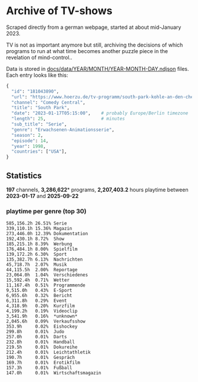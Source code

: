 # Archive of TV-shows

Scraped directly from a german webpage, started at about mid-January 2023.

TV is not as important anymore but still, archiving the decisions of which programs to run at what time
becomes another puzzle piece in the revelation of mind-control.. 

Data is stored in [docs/data/YEAR/MONTH/YEAR-MONTH-DAY.ndjson](docs/data/) files. 
Each entry looks like this:

```python
{
  "id": "181043890", 
  "url": "https://www.hoerzu.de/tv-programm/south-park-kohle-an-den-chefkoch/bid_181043890/", 
  "channel": "Comedy Central", 
  "title": "South Park", 
  "date": "2023-01-17T05:15:00",    # probably Europe/Berlin timezone 
  "length": 25,                     # minutes 
  "sub_title": "Serie", 
  "genre": "Erwachsenen-Animationsserie", 
  "season": 2, 
  "episode": 14, 
  "year": 1998, 
  "countries": ["USA"],
}
```

## Statistics

**197** channels, **3,286,622*** programs, **2,207,403.2** hours playtime between **2023-01-17** and **2025-09-22**


### playtime per genre (top 30)

    585,156.2h 26.51% Serie
    339,110.1h 15.36% Magazin
    273,446.0h 12.39% Dokumentation
    192,430.1h 8.72%  Show
    185,215.1h 8.39%  Werbung
    176,484.1h 8.00%  Spielfilm
    139,172.2h 6.30%  Sport
    135,382.7h 6.13%  Nachrichten
    45,718.7h  2.07%  Musik
    44,115.5h  2.00%  Reportage
    23,064.0h  1.04%  Verschiedenes
    15,592.4h  0.71%  Wetter
    11,167.4h  0.51%  Programmende
    9,515.0h   0.43%  E-Sport
    6,955.6h   0.32%  Bericht
    6,311.8h   0.29%  Event
    4,318.9h   0.20%  Kurzfilm
    4,199.2h   0.19%  Videoclip
    3,541.9h   0.16%  *unknown*
    2,045.6h   0.09%  Verkaufsshow
    353.9h     0.02%  Eishockey
    299.8h     0.01%  Judo
    257.0h     0.01%  Darts
    232.8h     0.01%  Handball
    219.5h     0.01%  Dokureihe
    212.4h     0.01%  Leichtathletik
    190.7h     0.01%  Gespräch
    169.7h     0.01%  Erotikfilm
    157.3h     0.01%  Fußball
    147.0h     0.01%  Wirtschaftsmagazin

